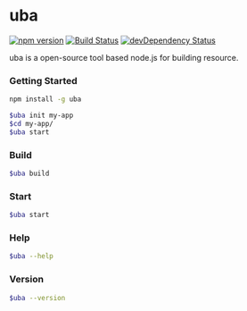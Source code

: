 # uba

[![npm version](https://img.shields.io/npm/v/uba.svg)](https://www.npmjs.com/package/uba)
[![Build Status](https://img.shields.io/travis/iuap-design/uba/update.svg)](https://travis-ci.org/iuap-design/uba)
[![devDependency Status](https://img.shields.io/david/dev/iuap-design/uba.svg)](https://david-dm.org/iuap-design/uba#info=devDependencies)


uba is a open-source tool based node.js for building resource.

### Getting Started

```sh
npm install -g uba

$uba init my-app
$cd my-app/
$uba start

```
### Build
```sh
$uba build
```

### Start
```sh
$uba start
```

### Help
```sh
$uba --help
```

### Version
```sh
$uba --version
```
